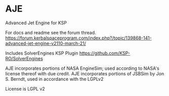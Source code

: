 AJE
===

Advanced Jet Engine for KSP

For docs and readme see the forum thread.
https://forum.kerbalspaceprogram.com/index.php?/topic/139868-141-advanced-jet-engine-v2110-march-21/

Includes SolverEngines KSP Plugin
https://github.com/KSP-RO/SolverEngines

AJE incorporates portions of NASA EngineSim; used according to NASA's license thereof with due credit.
AJE incorporates portions of JSBSim by  Jon S. Berndt, used in accordance with the LGPLv2

License is LGPL v2
